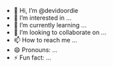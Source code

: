 - 👋 Hi, I’m @devidoordie
- 👀 I’m interested in ...
- 🌱 I’m currently learning ...
- 💞️ I’m looking to collaborate on ...
- 📫 How to reach me ...
- 😄 Pronouns: ...
- ⚡ Fun fact: ...

<!---
devidoordie/devidoordie is a ✨ special ✨ repository because its `README.md` (this file) appears on your GitHub profile.
You can click the Preview link to take a look at your changes.
--->
